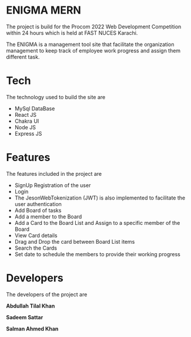 # ENIGMA MERN
The project is build for the Procom 2022 Web Development Competition within 24 hours which is held at FAST NUCES Karachi.

The ENIGMA is a management tool site that facilitate the organization management to keep track of employee work progress and assign them different task.


# Tech
The technology used to build the site are

* MySql DataBase
* React JS
* Chakra UI
* Node JS
* Express JS

# Features
The features included in the project are

* SignUp Registration of the user
* Login 
* The JesonWebTokenization (JWT) is also implemented to facilitate the user authentication
* Add Board of tasks
* Add a member to the Board
* Add a Card to the Board List and Assign to a specific member of the Board
* View Card details
* Drag and Drop the card between Board List items
* Search the Cards
* Set date to schedule the members to provide their working progress

# Developers
The developers of the project are

**Abdullah Tilal Khan** 

**Sadeem Sattar** 

**Salman Ahmed Khan** 
